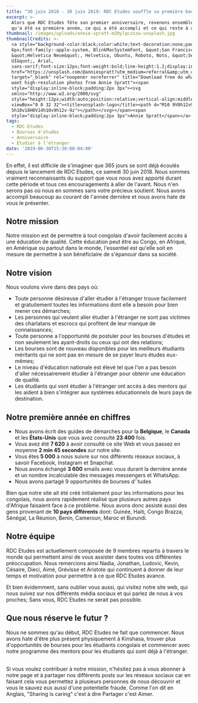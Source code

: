 ```yaml
---
title: "30 juin 2018 - 30 juin 2019: RDC Etudes souffle sa première bougie \U0001F382\U0001F382"
excerpt: >-
  Alors que RDC Etudes fête son premier anniversaire, revenons ensemble sur ce
  qu'a été sa première année, ce qui a été accompli et ce qui reste à améliorer.
thumbnail: /images/uploads/annie-spratt-m20ylqczszw-unsplash.jpg
thumbnailCredits: >-
  <a style="background-color:black;color:white;text-decoration:none;padding:4px
  6px;font-family:-apple-system, BlinkMacSystemFont, &quot;San Francisco&quot;,
  &quot;Helvetica Neue&quot;, Helvetica, Ubuntu, Roboto, Noto, &quot;Segoe
  UI&quot;, Arial,
  sans-serif;font-size:12px;font-weight:bold;line-height:1.2;display:inline-block;border-radius:3px"
  href="https://unsplash.com/@anniespratt?utm_medium=referral&amp;utm_campaign=photographer-credit&amp;utm_content=creditBadge"
  target="_blank" rel="noopener noreferrer" title="Download free do whatever you
  want high-resolution photos from Annie Spratt"><span
  style="display:inline-block;padding:2px 3px"><svg
  xmlns="http://www.w3.org/2000/svg"
  style="height:12px;width:auto;position:relative;vertical-align:middle;top:-2px;fill:white"
  viewBox="0 0 32 32"><title>unsplash-logo</title><path d="M10 9V0h12v9H10zm12
  5h10v18H0V14h10v9h12v-9z"></path></svg></span><span
  style="display:inline-block;padding:2px 3px">Annie Spratt</span></a>
tags:
  - RDC-Etudes
  - Bourses d'études
  - Anniversaire
  - Etudier à l'étranger
date: '2019-06-30T15:30:00-04:00'
---
```

En effet, il est difficile de s'imaginer que 365 jours se sont déjà écoulés depuis le lancement de RDC Etudes, ce samedi 30 juin 2018. Nous sommes vraiment reconnaissants du support que vous nous avez apporté durant cette période et tous ces encouragements à aller de l'avant. Nous n'en serons pas où nous en sommes sans votre précieux soutient. Nous avons accompli beaucoup au courant de l'année dernière et nous avons hate de vous le présenter.

## Notre mission

Notre mission est de permettre à tout congolais d'avoir facilement accès à une éducation de qualité. Cette éducation peut être au Congo, en Afrique, en Amérique ou partout dans le monde, l'essentiel est qu'elle soit en mesure de permettre à son bénéficiaire de s'épanouir dans sa société.

## Notre vision

Nous voulons vivre dans des pays où:

* Toute personne désireuse d'aller étudier à l'étranger trouve facilement et gratuitement toutes les informations dont elle a besoin pour bien mener ces démarches;
* Les personnes qui veulent aller étudier à l'étranger ne sont pas victimes des charlatans et escrocs qui profitent de leur manque de connaissances;
* Toute personne a l'opportunité de postuler pour les bourses d'études et non seulement les ayant-droits ou ceux qui ont des relations;
* Les bourses sont de nouveau disponibles pour les meilleurs étudiants méritants qui ne sont pas en mesure de se payer leurs études eux-mêmes;
* Le niveau d'éducation nationale est élevé tel que l'on a pas besoin d'aller nécessairement étudier à l'étranger pour obtenir une éducation de qualité.
* Les étudiants qui vont étudier à l'étranger ont accès à des mentors qui les aident à bien s'intégrer aux systèmes éducationnels de leurs pays de destination.

## Notre première année en chiffres

* Nous avons écrit des guides de démarches pour la **Belgique**, le **Canada** et les **États-Unis** que vous avez consulté **23 400** fois. 
* Vous avez été **7 620** à avoir consulté ce site Web et vous passez en moyenne **2 min 45 secondes** sur notre site.
* Vous êtes **5 000** à nous suivre sur nos différents réseaux sociaux, à savoir Facebook, Instagram et Snapchat.
* Nous avons échangé **3 600** emails avec vous durant la dernière année et un nombre incalculable des messages messengers et WhatsApp.
* Nous avons partagé 9 opportunités de bourses d'´tudes

Bien que notre site ait été créé initialement pour les informations pour les congolais, nous avons rapidement réalisé que plusieurs autres pays d'Afrique faisaient face à ce problème. Nous avons donc assisté aussi des gens provenant de **10 pays différents** dont: Guinée, Haiti, Congo Brazza, Sénégal, La Réunion, Benin, Cameroun, Maroc et Burundi.

## Notre équipe

RDC Etudes est actuellement composée de 9 membres repartis à travers le monde qui permettent ainsi de vous assister dans toutes vos différentes préoccupation. Nous remercions ainsi Nadia, Jonathan, Ludovic, Kevin, Césaire, Dieci, Aimé, Grévisse et Aristote qui continuent à donner de leur temps et motivation pour permettre à ce que RDC Etudes avance.

Et bien évidemment, sans oublier vous aussi, qui visitez notre site web, qui nous suivez sur nos différents média sociaux et qui parlez de nous à vos proches; Sans vous, RDC Etudes ne serait pas possible.

## Que nous réserve le futur ?

Nous ne sommes qu'au début, RDC Etudes ne fait que commencer. Nous avons hate d'être plus présent physiquement à Kinshasa, trouver plus d'opportunités de bourses pour les étudiants congolais et commencer avec notre programme des mentors pour les étudiants qui sont déjà à l'étranger.

\
Si vous voulez contribuer à notre mission, n'hésitez pas à vous abonner à notre page et à partager nos différents posts sur les réseaux sociaux car en faisant cela vous permettez à plusieurs personnes de nous découvrir et vous le sauvez eux aussi d'une potentielle fraude. Comme l'on dit en Anglais, "Sharing is caring" c'est à dire Partager c'est Aimer.
